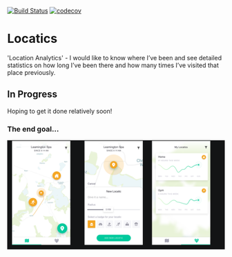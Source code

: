 [![Build Status](https://travis-ci.com/LukeSmith16/Locatics.svg?branch=master)](https://travis-ci.com/LukeSmith16/Locatics)
[![codecov](https://codecov.io/gh/LukeSmith16/Locatics/branch/onboarding-feature/graph/badge.svg)](https://codecov.io/gh/LukeSmith16/Locatics)

# Locatics
'Location Analytics' - I would like to know where I’ve been and see detailed statistics on how long I’ve been there and how many times I’ve visited that place previously. 

## In Progress
Hoping to get it done relatively soon!

### The end goal...
<p align="center">
  <img src="https://github.com/LukeSmith16/Locatics/blob/Main-Map-Tab/Screenshot%202019-08-26%20at%2019.36.11.png">
</p>

